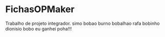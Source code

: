 # FichasOPMaker
Trabalho de projeto integrador.
simo bobao
burno bobalhao
rafa bobinho
dionisio bobo
eu ganhei poha!!!
